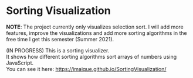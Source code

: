 # Sorting Visualization
 **NOTE**: The project currently only visualizes selection sort. I will add more features, improve the visualizations and add more sorting algorithms in the free time I get this semester (Summer 2021).
 
 (IN PROGRESS) This is a sorting visualizer.\
 It shows how different sorting algorithms sort arrays of numbers using JavaScript.\
 You can see it here: https://imaique.github.io/SortingVisualization/
